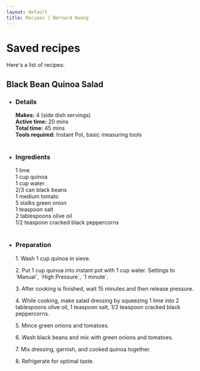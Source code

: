 ```yaml
---
layout: default
title: Recipes | Bernard Huang
---
```

<div class="home">
  <h1> Saved recipes </h1>
  	<p> Here's a list of recipes:</p>
  <h2>Black Bean Quinoa Salad</h2>
  <ul>
    <li>
      <h3>Details</h3>
      <strong>Makes:</strong> 4 (side dish servings)
      <br>
      <strong>Active time:</strong> 20 mins
      <br>
      <strong>Total time:</strong> 45 mins
      <br>
      <strong>Tools required:</strong> Instant Pot, basic measuring tools
    </li>
    <br>
    <li>
      <h3>Ingredients</h3>
      1 lime
      <br>
      1 cup quinoa
      <br>
      1 cup water
      <br>
      2/3 can black beans
      <br>
      1 medium tomato
      <br>
      5 stalks green onion
      <br>
      1 teaspoon salt
      <br>
      2 tablespoons olive oil
      <br>
      1/2 teaspoon cracked black peppercorns
    </li>
    <br>
    <li>
      <h3>Preparation</h3>
      <p>1. Wash 1 cup quinoa in sieve. </p>
      <p>2. Put 1 cup quinoa into instant pot with 1 cup water. Settings to `Manual`, `High Pressure`, `1 minute`. </p>
      <p>3. After cooking is finished, wait 15 minutes and then release pressure.</p>
      <p>4. While cooking, make salad dressing by squeezing 1 lime into 2 tablespoons olive oil, 1 teaspoon salt, 1/2 teaspoon cracked black peppercorns.</p>
      <p>5. Mince green onions and tomatoes.</p>
      <p>6. Wash black beans and mix with green onions and tomatoes.</p>
      <p>7. Mix dressing, garnish, and cooked quinoa together.</p>
      <p>8. Refrigerate for optimal taste.</p>
    </li>
  </ul>
</div>
